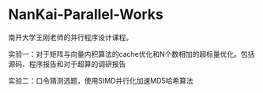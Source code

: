 # NanKai-Parallel-Works
南开大学王刚老师的并行程序设计课程。

实验一：对于矩阵与向量内积算法的cache优化和N个数相加的超标量优化。包括源码、程序报告和对于超算的调研报告

实验二：口令猜测选题，使用SIMD并行化加速MD5哈希算法
